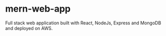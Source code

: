 # mern-web-app
Full stack web application built with React, NodeJs, Express and MongoDB and deployed on AWS.
